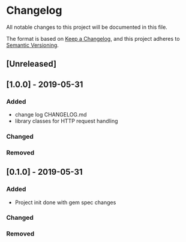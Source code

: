 # Changelog
All notable changes to this project will be documented in this file.

The format is based on [Keep a Changelog](https://keepachangelog.com/en/1.0.0/),
and this project adheres to [Semantic Versioning](https://semver.org/spec/v2.0.0.html).

## [Unreleased]

## [1.0.0] - 2019-05-31
### Added
- change log CHANGELOG.md
- library classes for HTTP request handling
### Changed
### Removed

## [0.1.0] - 2019-05-31
### Added
- Project init done with gem spec changes
### Changed
### Removed